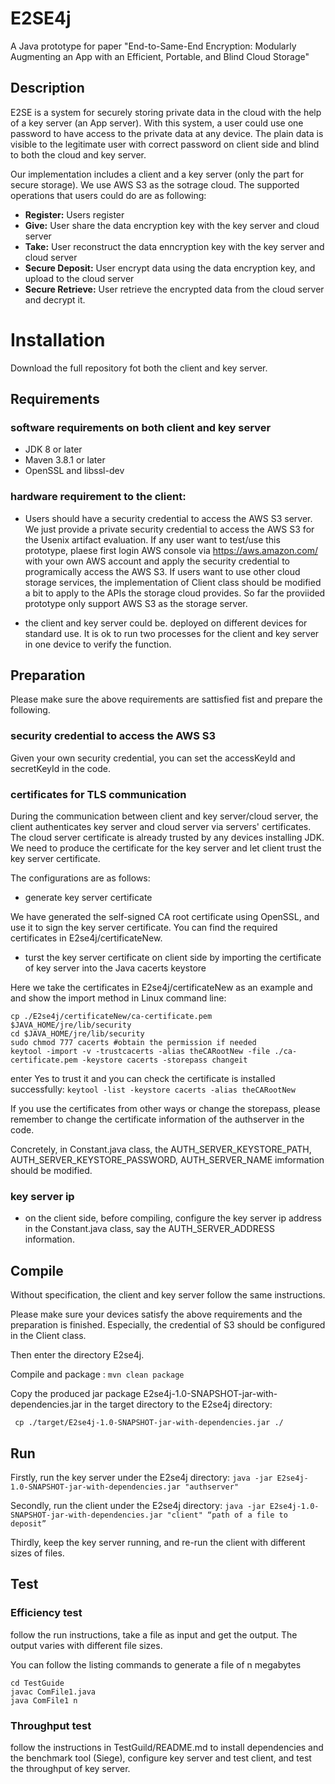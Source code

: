 # E2SE4j
A Java prototype for paper 
"End-to-Same-End Encryption: Modularly Augmenting an App with an Efficient, Portable, and Blind Cloud Storage"

## Description
E2SE is a system for securely storing private data in the cloud with the help of a key server (an App server).
With this system, a user could use one password to have access to the private data at any device. 
The plain data is visible to the legitimate user with correct password on client side and blind to both the cloud and key server.

Our implementation includes a client and a key server (only the part for secure storage). We use AWS S3 as the sotrage cloud.
The supported operations that users could do are as following:
- **Register:** Users register
- **Give:** User share the data encryption key with the key server and cloud server 
- **Take:** User reconstruct the data enncryption key with the key server and cloud server
- **Secure Deposit:** User encrypt data using the data encryption key, and upload to the cloud server
- **Secure Retrieve:** User retrieve the encrypted data from the cloud server and decrypt it.

# Installation
Download the full repository fot both the client and key server.

## Requirements
### software requirements on both client and key server

- JDK 8 or later
- Maven 3.8.1 or later
- OpenSSL and libssl-dev

### hardware requirement to the client: 
- Users should have a security credential to access the AWS S3 server. We just provide a private security credential to access the AWS S3 for the Usenix artifact evaluation. If any user want to test/use this prototype, plaese first login AWS console via https://aws.amazon.com/ with your own AWS account and  apply the security credential to programically access the AWS S3. If users want to use other cloud storage services, the implementation of Client class should be modified a bit to apply to the APIs the storage cloud provides. So far the proviided prototype only support AWS S3 as the storage server.

- the client and key server could be. deployed on different devices for standard use. It is ok to run two processes for the client and key server in one device to verify the function.

## Preparation
Please make sure the above requirements are sattisfied fist and prepare the following. 

### security credential to access the AWS S3
Given your own security credential, you can set the accessKeyId and secretKeyId in the code.

### certificates for TLS communication
During the communication between client and key server/cloud server, the client authenticates key server and cloud server via servers' certificates.
The cloud server certificate is already trusted by any devices installing JDK.  We need to produce the certificate for the key server and let client trust the key server certificate.

The configurations are as follows:

- generate key server certificate

We have generated the self-signed CA root certificate using OpenSSL, and use it to sign the key server certificate. You can find the required certificates in E2se4j/certificateNew.

- turst the key server certificate on client side by importing the certificate of key server into the Java cacerts keystore

Here we take the certificates in E2se4j/certificateNew as an example and and show the import method in Linux command line:
```
cp ./E2se4j/certificateNew/ca-certificate.pem $JAVA_HOME/jre/lib/security 
cd $JAVA_HOME/jre/lib/security
sudo chmod 777 cacerts #obtain the permission if needed
keytool -import -v -trustcacerts -alias theCARootNew -file ./ca-certificate.pem -keystore cacerts -storepass changeit
```
enter Yes to trust it and you can check the certificate is installed successfully:
```keytool -list -keystore cacerts -alias theCARootNew ```

If you use the certificates from other ways or change the storepass, please remember to change the certificate information of the authserver in the code. 

Concretely, in Constant.java class, the AUTH_SERVER_KEYSTORE_PATH, AUTH_SERVER_KEYSTORE_PASSWORD, AUTH_SERVER_NAME imformation should be modified.

### key server ip
- on the client side, before compiling, configure the key server ip address in the Constant.java class, say the AUTH_SERVER_ADDRESS information.


## Compile
Without specification, the client and key server follow the same instructions. 

Please make sure your devices satisfy the above requirements and the preparation is finished. Especially, the credential of S3 should be configured in the Client class.

Then enter the directory E2se4j. 

Compile and package : ``` mvn clean package ```

Copy the produced jar package E2se4j-1.0-SNAPSHOT-jar-with-dependencies.jar in the target directory to the E2se4j directory:

``` cp ./target/E2se4j-1.0-SNAPSHOT-jar-with-dependencies.jar ./```

## Run
Firstly, run the key server under the E2se4j directory:
```java -jar E2se4j-1.0-SNAPSHOT-jar-with-dependencies.jar "authserver" ```

Secondly, run the client under the E2se4j directory:
```java -jar E2se4j-1.0-SNAPSHOT-jar-with-dependencies.jar "client" “path of a file to deposit” ```

Thirdly, keep the key server running, and re-run the client with different sizes of files.

## Test

###  Efficiency test
follow the run instructions, take a file as input and get the output. The output varies with different file sizes.

You can follow the listing commands to generate a file of n megabytes
  ```
  cd TestGuide
  javac ComFile1.java
  java ComFile1 n 
  ```
###  Throughput test
follow the instructions in TestGuild/README.md to install dependencies and the benchmark tool (Siege), configure key server and test client, and test the throughput of key server.
